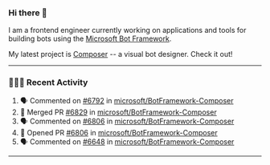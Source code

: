 ### Hi there 👋

I am a frontend engineer currently working on applications and tools for building bots using the [Microsoft Bot Framework](https://dev.botframework.com/).

My latest project is [Composer](https://github.com/microsoft/BotFramework-Composer) -- a visual bot designer. Check it out!

---

### 👨🏻‍💻 Recent Activity

<!--START_SECTION:activity-->
1. 🗣 Commented on [#6792](https://github.com/microsoft/BotFramework-Composer/issues/6792) in [microsoft/BotFramework-Composer](https://github.com/microsoft/BotFramework-Composer)
2. 🎉 Merged PR [#6829](https://github.com/microsoft/BotFramework-Composer/pull/6829) in [microsoft/BotFramework-Composer](https://github.com/microsoft/BotFramework-Composer)
3. 🗣 Commented on [#6806](https://github.com/microsoft/BotFramework-Composer/issues/6806) in [microsoft/BotFramework-Composer](https://github.com/microsoft/BotFramework-Composer)
4. 💪 Opened PR [#6806](https://github.com/microsoft/BotFramework-Composer/pull/6806) in [microsoft/BotFramework-Composer](https://github.com/microsoft/BotFramework-Composer)
5. 🗣 Commented on [#6648](https://github.com/microsoft/BotFramework-Composer/issues/6648) in [microsoft/BotFramework-Composer](https://github.com/microsoft/BotFramework-Composer)
<!--END_SECTION:activity-->

---

<!--
**a-b-r-o-w-n/a-b-r-o-w-n** is a ✨ _special_ ✨ repository because its `README.md` (this file) appears on your GitHub profile.

Here are some ideas to get you started:

- 🔭 I’m currently working on ...
- 🌱 I’m currently learning ...
- 👯 I’m looking to collaborate on ...
- 🤔 I’m looking for help with ...
- 💬 Ask me about ...
- 📫 How to reach me: ...
- 😄 Pronouns: ...
- ⚡ Fun fact: ...
-->
